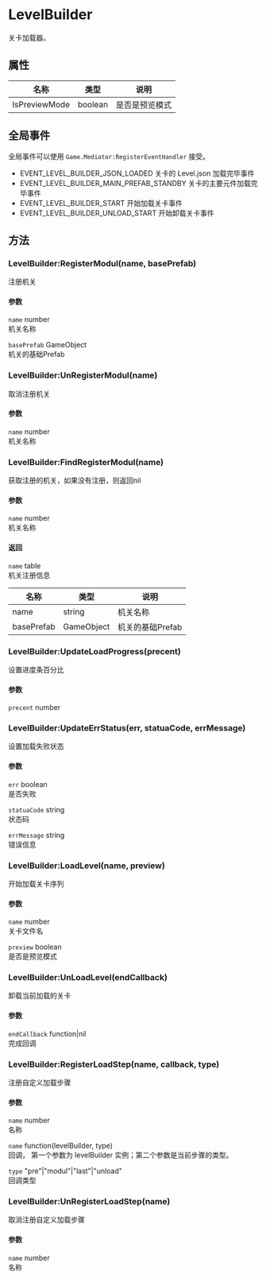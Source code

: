 # LevelBuilder

关卡加载器。

## 属性

|名称|类型|说明|
|---|---|---|
|IsPreviewMode|boolean|是否是预览模式|

## 全局事件

全局事件可以使用 `Game.Mediator:RegisterEventHandler` 接受。

* EVENT_LEVEL_BUILDER_JSON_LOADED 关卡的 Level.json 加载完毕事件
* EVENT_LEVEL_BUILDER_MAIN_PREFAB_STANDBY 关卡的主要元件加载完毕事件
* EVENT_LEVEL_BUILDER_START 开始加载关卡事件
* EVENT_LEVEL_BUILDER_UNLOAD_START 开始卸载关卡事件

## 方法

### LevelBuilder:RegisterModul(name, basePrefab)

注册机关

#### 参数

`name` number <br/>机关名称

`basePrefab` GameObject <br/>机关的基础Prefab

### LevelBuilder:UnRegisterModul(name)

取消注册机关

#### 参数

`name` number <br/>机关名称

### LevelBuilder:FindRegisterModul(name)

获取注册的机关，如果没有注册，则返回nil

#### 参数

`name` number <br/>机关名称

#### 返回

`name` table <br/>机关注册信息

|名称|类型|说明|
|---|---|---|
|name|string|机关名称|
|basePrefab|GameObject|机关的基础Prefab|

### LevelBuilder:UpdateLoadProgress(precent)

设置进度条百分比

#### 参数

`precent` number <br/>

### LevelBuilder:UpdateErrStatus(err, statuaCode, errMessage)

设置加载失败状态

#### 参数

`err` boolean <br/>是否失败

`statuaCode` string <br/>状态码

`errMessage` string <br/>错误信息

### LevelBuilder:LoadLevel(name, preview)

开始加载关卡序列

#### 参数

`name` number <br/>关卡文件名

`preview` boolean <br/>是否是预览模式

### LevelBuilder:UnLoadLevel(endCallback)

卸载当前加载的关卡

#### 参数

`endCallback` function|nil <br/>完成回调

### LevelBuilder:RegisterLoadStep(name, callback, type)

注册自定义加载步骤

#### 参数

`name` number <br/>名称

`name` function(levelBuilder, type) <br/>回调， 第一个参数为 levelBuilder 实例；第二个参数是当前步骤的类型。

`type` "pre"|"modul"|"last"|"unload" <br/>回调类型

### LevelBuilder:UnRegisterLoadStep(name)

取消注册自定义加载步骤

#### 参数

`name` number <br/>名称
